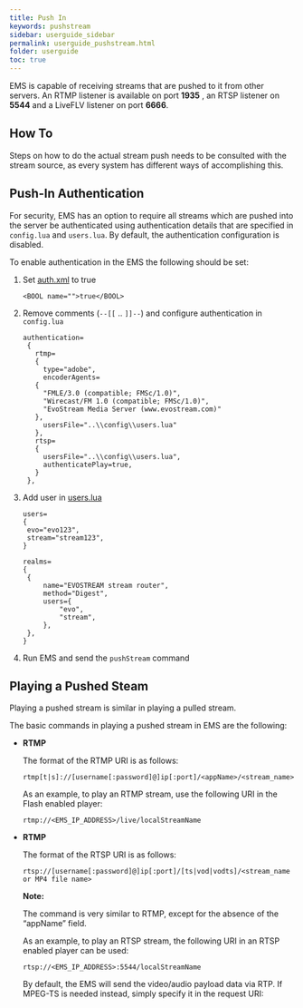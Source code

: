 ```yaml
---
title: Push In
keywords: pushstream
sidebar: userguide_sidebar
permalink: userguide_pushstream.html
folder: userguide 
toc: true
---
```


EMS is capable of receiving streams that are pushed to it from other servers. An RTMP listener is available on port **1935** , an RTSP listener on **5544** and a LiveFLV listener on port **6666**.



## How To

Steps on how to do the actual stream push needs to be consulted with the stream source, as every system has different ways of accomplishing this.



## Push-In Authentication

For security, EMS has an option to require all streams which are pushed into the server be authenticated using authentication details that are specified in `config.lua` and `users.lua`. By default, the authentication configuration is disabled.

To enable authentication in the EMS the following should be set:

1. Set [auth.xml]() to true

   ```
   <BOOL name="">true</BOOL>
   ```

2. Remove comments (`--[[` .. `]]--`) and configure authentication in `config.lua`

   ```
   authentication=
    {
      rtmp=
      {
        type="adobe",
        encoderAgents=
      {
        "FMLE/3.0 (compatible; FMSc/1.0)",
        "Wirecast/FM 1.0 (compatible; FMSc/1.0)",
        "EvoStream Media Server (www.evostream.com)"
      },
        usersFile="..\\config\\users.lua"
      },
      rtsp=
      {
        usersFile="..\\config\\users.lua",
        authenticatePlay=true,
      }
    },
   ```

3. Add user in [users.lua]()

   ```
   users=
   {
   	evo="evo123",
   	stream="stream123",
   }

   realms=
   {
   	{
   		name="EVOSTREAM stream router",
   		method="Digest",
   		users={
   			"evo",
   			"stream",
   		},
   	},
   }
   ```

4. Run EMS and send the `pushStream` command



## Playing a Pushed Steam

Playing a pushed stream is similar in playing a pulled stream. 

The basic commands in playing a pushed stream in EMS are the following:

- **RTMP**

  The format of the RTMP URI is as follows:

  ```
  rtmp[t|s]://[username[:password]@]ip[:port]/<appName>/<stream_name>
  ```

  As an example, to play an RTMP stream, use the following URI in the Flash enabled player:

  ```
  rtmp://<EMS_IP_ADDRESS>/live/localStreamName
  ```

- **RTMP**

  The format of the RTSP URI is as follows:

  ```
  rtsp://[username[:password]@]ip[:port]/[ts|vod|vodts]/<stream_name or MP4 file name>
  ```

  **Note:**

  The command is very similar to RTMP, except for the absence of the “appName” field.

  As an example, to play an RTSP stream, the following URI in an RTSP enabled player can be used:

  ```
  rtsp://<EMS_IP_ADDRESS>:5544/localStreamName
  ```

  By default, the EMS will send the video/audio payload data via RTP. If MPEG-TS is needed instead, simply specify it in the request URI: